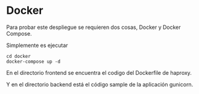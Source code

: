 # Docker

Para probar este despliegue se requieren dos cosas, Docker y Docker Compose.

Simplemente es ejecutar

```
cd docker
docker-compose up -d
```

En el directorio frontend se encuentra el codigo del Dockerfile de haproxy.

Y en el directorio backend está el código sample de la aplicación gunicorn.
